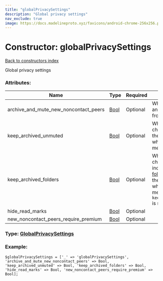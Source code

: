 ```yaml
---
title: "globalPrivacySettings"
description: "Global privacy settings"
nav_exclude: true
image: https://docs.madelineproto.xyz/favicons/android-chrome-256x256.png
---
```

# Constructor: globalPrivacySettings  
[Back to constructors index](/API_docs/constructors/index.html)



Global privacy settings

### Attributes:

| Name     |    Type       | Required | Description |
|----------|---------------|----------|-------------|
|archive\_and\_mute\_new\_noncontact\_peers|[Bool](/API_docs/types/Bool.html) | Optional|Whether to archive and mute new chats from non-contacts|
|keep\_archived\_unmuted|[Bool](/API_docs/types/Bool.html) | Optional|Whether unmuted chats will be kept in the Archive chat list when they get a new message.|
|keep\_archived\_folders|[Bool](/API_docs/types/Bool.html) | Optional|Whether unmuted chats that are always included or pinned in a [folder](https://core.telegram.org/api/folders), will be kept in the Archive chat list when they get a new message. Ignored if `keep_archived_unmuted` is set.|
|hide\_read\_marks|[Bool](/API_docs/types/Bool.html) | Optional|
|new\_noncontact\_peers\_require\_premium|[Bool](/API_docs/types/Bool.html) | Optional|



### Type: [GlobalPrivacySettings](/API_docs/types/GlobalPrivacySettings.html)


### Example:

```
$globalPrivacySettings = ['_' => 'globalPrivacySettings', 'archive_and_mute_new_noncontact_peers' => Bool, 'keep_archived_unmuted' => Bool, 'keep_archived_folders' => Bool, 'hide_read_marks' => Bool, 'new_noncontact_peers_require_premium' => Bool];
```  
